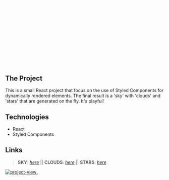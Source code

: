 ![Banner](/public/banner-sky.gif)

## The Project

This is a small React project that focus on the use of Styled Components for dynamically rendered elements. The final result is a 'sky' with 'clouds' and 'stars' that are generated on the fly. It's playful!

## Technologies

- React
- Styled Components

## Links

> **SKY**: [_here_](https://github.com/PhillipeAlves/sky/blob/source/src/Components/Sky.js) || **CLOUDS**: [_here_](https://github.com/PhillipeAlves/sky/blob/source/src/Components/Clouds.js) || **STARS**: [_here_](https://github.com/PhillipeAlves/sky/blob/source/src/Components/Stars.js)

[<img alt="project-view" src="https://us.123rf.com/450wm/giamportone/giamportone1804/giamportone180400109/99753262-stock-vector-click-here-button-with-arrow-pointer-icon.jpg?ver=6" width="40%">.](https://phillipealves.com/sky/)
